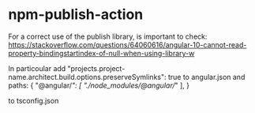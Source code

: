 # npm-publish-action


For a correct use of the publish library, is important to check:
https://stackoverflow.com/questions/64060616/angular-10-cannot-read-property-bindingstartindex-of-null-when-using-library-w

In particoular add 
"projects.project-name.architect.build.options.preserveSymlinks": true
to angular.json
and
paths: {
   "@angular/*": [
      "./node_modules/@angular/*"
   ],
}

to tsconfig.json
